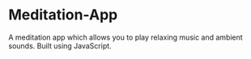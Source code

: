 # Meditation-App

A meditation app which allows you to play relaxing music and ambient sounds. Built using JavaScript.

